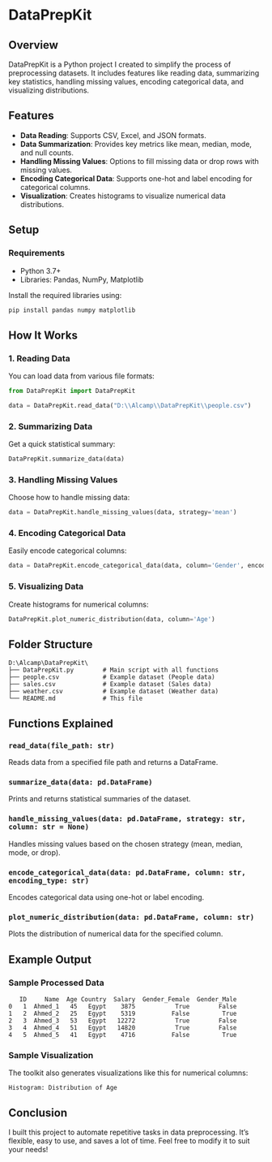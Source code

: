 # DataPrepKit

## Overview
DataPrepKit is a Python project I created to simplify the process of preprocessing datasets. It includes features like reading data, summarizing key statistics, handling missing values, encoding categorical data, and visualizing distributions.

## Features
- **Data Reading**: Supports CSV, Excel, and JSON formats.
- **Data Summarization**: Provides key metrics like mean, median, mode, and null counts.
- **Handling Missing Values**: Options to fill missing data or drop rows with missing values.
- **Encoding Categorical Data**: Supports one-hot and label encoding for categorical columns.
- **Visualization**: Creates histograms to visualize numerical data distributions.

## Setup
### Requirements
- Python 3.7+
- Libraries: Pandas, NumPy, Matplotlib

Install the required libraries using:
```bash
pip install pandas numpy matplotlib
```

## How It Works
### 1. Reading Data
You can load data from various file formats:
```python
from DataPrepKit import DataPrepKit

data = DataPrepKit.read_data("D:\\Alcamp\\DataPrepKit\\people.csv")
```

### 2. Summarizing Data
Get a quick statistical summary:
```python
DataPrepKit.summarize_data(data)
```

### 3. Handling Missing Values
Choose how to handle missing data:
```python
data = DataPrepKit.handle_missing_values(data, strategy='mean')
```

### 4. Encoding Categorical Data
Easily encode categorical columns:
```python
data = DataPrepKit.encode_categorical_data(data, column='Gender', encoding_type='one_hot')
```

### 5. Visualizing Data
Create histograms for numerical columns:
```python
DataPrepKit.plot_numeric_distribution(data, column='Age')
```

## Folder Structure
```
D:\Alcamp\DataPrepKit\
├── DataPrepKit.py        # Main script with all functions
├── people.csv            # Example dataset (People data)
├── sales.csv             # Example dataset (Sales data)
├── weather.csv           # Example dataset (Weather data)
└── README.md             # This file
```

## Functions Explained
### `read_data(file_path: str)`
Reads data from a specified file path and returns a DataFrame.

### `summarize_data(data: pd.DataFrame)`
Prints and returns statistical summaries of the dataset.

### `handle_missing_values(data: pd.DataFrame, strategy: str, column: str = None)`
Handles missing values based on the chosen strategy (mean, median, mode, or drop).

### `encode_categorical_data(data: pd.DataFrame, column: str, encoding_type: str)`
Encodes categorical data using one-hot or label encoding.

### `plot_numeric_distribution(data: pd.DataFrame, column: str)`
Plots the distribution of numerical data for the specified column.

## Example Output
### Sample Processed Data
```
   ID     Name  Age Country  Salary  Gender_Female  Gender_Male
0   1  Ahmed_1   45   Egypt    3875           True        False
1   2  Ahmed_2   25   Egypt    5319          False         True
2   3  Ahmed_3   53   Egypt   12272           True        False
3   4  Ahmed_4   51   Egypt   14820           True        False
4   5  Ahmed_5   41   Egypt    4716          False         True
```

### Sample Visualization
The toolkit also generates visualizations like this for numerical columns:
```
Histogram: Distribution of Age
```

## Conclusion
I built this project to automate repetitive tasks in data preprocessing. It’s flexible, easy to use, and saves a lot of time. Feel free to modify it to suit your needs!

